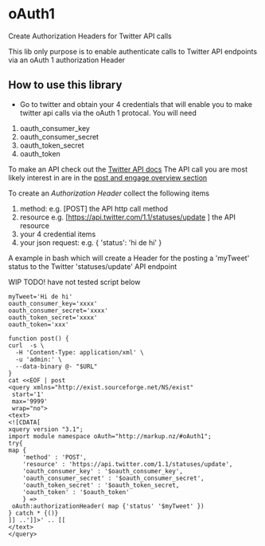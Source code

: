 # oAuth1
Create Authorization Headers for Twitter API calls

This lib only purpose is to enable authenticate calls to Twitter API endpoints via an oAuth 1 authorization Header

## How to use this library

 - Go to twitter and obtain your 4 credentials that will enable you to make twitter api calls via the oAuth 1 protocal. You will need
  1. oauth_consumer_key
  2. oauth_consumer_secret
  3. oauth_token_secret
  4. oauth_token

To make an API check out the [Twitter API docs](https://developer.twitter.com/en/docs.html)
The API call you are most likely interest in are in the [post and engage overview section](https://developer.twitter.com/en/docs/tweets/post-and-engage/overview)

To create an *Authorization Header* collect the following items
 1. method: e.g. [POST] the API http call method
 2. resource e.g. [https://api.twitter.com/1.1/statuses/update ] the API resource 
 3. your 4 credential items
 4. your json request: e.g. { 'status': 'hi de hi' }

A example in bash which will create a Header for the posting a 'myTweet' status to the Twitter 'statuses/update' API endpoint

WIP TODO! have not tested script below
```
myTweet='Hi de hi'
oauth_consumer_key='xxxx'
oauth_consumer_secret='xxxx'
oauth_token_secret='xxxx'
oauth_token='xxx'

function post() {
curl  -s \
  -H 'Content-Type: application/xml' \
  -u 'admin:' \
  --data-binary @- "$URL"
}
cat <<EOF | post
<query xmlns="http://exist.sourceforge.net/NS/exist"
 start='1'
 max='9999'
 wrap="no">
<text>
<![CDATA[
xquery version "3.1";
import module namespace oAuth="http://markup.nz/#oAuth1";
try{
map {
    'method' : 'POST',
    'resource' : 'https://api.twitter.com/1.1/statuses/update',
    'oauth_consumer_key' : '$oauth_consumer_key',
    'oauth_consumer_secret' : '$oauth_consumer_secret',
    'oauth_token_secret' : '$oauth_token_secret,
    'oauth_token' : '$oauth_token'
    } => 
 oAuth:authorizationHeader( map {'status' '$myTweet' })
} catch * {()}
]] ..']]>' .. [[
</text>
</query>
```


